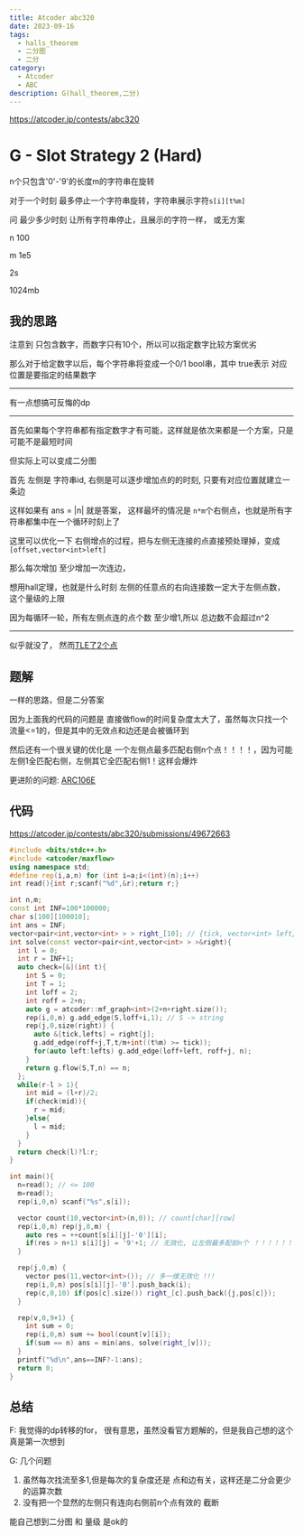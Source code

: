 ```yaml
---
title: Atcoder abc320
date: 2023-09-16
tags:
  - halls_theorem
  - 二分图
  - 二分
category:
  - Atcoder
  - ABC
description: G(hall_theorem,二分)
---
```


<https://atcoder.jp/contests/abc320>

# G - Slot Strategy 2 (Hard)

n个只包含'0'-'9'的长度m的字符串在旋转

对于一个时刻 最多停止一个字符串旋转，字符串展示字符`s[i][t%m]`

问 最少多少时刻 让所有字符串停止，且展示的字符一样， 或无方案

n 100

m 1e5

2s

1024mb

## 我的思路

注意到 只包含数字，而数字只有10个，所以可以指定数字比较方案优劣

那么对于给定数字以后，每个字符串将变成一个0/1 bool串，其中 true表示 对应位置是要指定的结果数字

---

有一点想搞可反悔的dp

---

首先如果每个字符串都有指定数字才有可能，这样就是依次来都是一个方案，只是可能不是最短时间

但实际上可以变成二分图

首先 左侧是 字符串id, 右侧是可以逐步增加点的的时刻, 只要有对应位置就建立一条边

这样如果有 ans = |n| 就是答案， 这样最坏的情况是 `n*m`个右侧点，也就是所有字符串都集中在一个循环时刻上了

这里可以优化一下 右侧增点的过程，把与左侧无连接的点直接预处理掉，变成 `[offset,vector<int>left]`

那么每次增加 至少增加一次连边，

想用hall定理，也就是什么时刻 左侧的任意点的右向连接数一定大于左侧点数， 这个量级的上限

因为每循环一轮，所有左侧点连的点个数 至少增1,所以 总边数不会超过n^2

---

似乎就没了， 然而[TLE了2个点](https://atcoder.jp/contests/abc320/submissions/49671879)

<!--more-->

## 题解

一样的思路，但是二分答案

因为上面我的代码的问题是 直接做flow的时间复杂度太大了，虽然每次只找一个流量<=1的，但是其中的无效点和边还是会被循环到

然后还有一个很关键的优化是 一个左侧点最多匹配右侧n个点！！！！，因为可能左侧1全匹配右侧，左侧其它全匹配右侧1！这样会爆炸

更进阶的问题: [ARC106E](https://atcoder.jp/contests/arc106/tasks/arc106_e)

## 代码

https://atcoder.jp/contests/abc320/submissions/49672663

```cpp
#include <bits/stdc++.h>
#include <atcoder/maxflow>
using namespace std;
#define rep(i,a,n) for (int i=a;i<(int)(n);i++)
int read(){int r;scanf("%d",&r);return r;}

int n,m;
const int INF=100*100000;
char s[100][100010];
int ans = INF;
vector<pair<int,vector<int> > > right_[10]; // {tick, vector<int> left}
int solve(const vector<pair<int,vector<int> > >&right){
  int l = 0;
  int r = INF+1;
  auto check=[&](int t){
    int S = 0;
    int T = 1;
    int loff = 2;
    int roff = 2+n;
    auto g = atcoder::mf_graph<int>(2+n+right.size());
    rep(i,0,n) g.add_edge(S,loff+i,1); // S -> string
    rep(j,0,size(right)) {
      auto &[tick,lefts] = right[j];
      g.add_edge(roff+j,T,t/m+int((t%m) >= tick));
      for(auto left:lefts) g.add_edge(loff+left, roff+j, n);
    }
    return g.flow(S,T,n) == n;
  };
  while(r-l > 1){
    int mid = (l+r)/2;
    if(check(mid)){
      r = mid;
    }else{
      l = mid;
    }
  }
  return check(l)?l:r;
}

int main(){
  n=read(); // <= 100
  m=read();
  rep(i,0,n) scanf("%s",s[i]);

  vector count(10,vector<int>(n,0)); // count[char][row]
  rep(i,0,n) rep(j,0,m) {
    auto res = ++count[s[i][j]-'0'][i];
    if(res > n+1) s[i][j] = '9'+1; // 无效化, 让左侧最多配前n个 ！！！！！！！！！！！！！！！！！！！！！！！！
  }

  rep(j,0,m) {
    vector pos(11,vector<int>()); // 多一维无效化 !!!
    rep(i,0,n) pos[s[i][j]-'0'].push_back(i);
    rep(c,0,10) if(pos[c].size()) right_[c].push_back({j,pos[c]});
  }

  rep(v,0,9+1) {
    int sum = 0;
    rep(i,0,n) sum += bool(count[v][i]);
    if(sum == n) ans = min(ans, solve(right_[v]));
  }
  printf("%d\n",ans==INF?-1:ans);
  return 0;
}
```
## 总结


F: 我觉得的dp转移的for， 很有意思，虽然没看官方题解的，但是我自己想的这个真是第一次想到

G: 几个问题

1. 虽然每次找流至多1,但是每次的复杂度还是 点和边有关，这样还是二分会更少的运算次数
2. 没有把一个显然的左侧只有连向右侧前n个点有效的 截断

能自己想到二分图 和 量级 是ok的